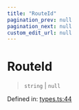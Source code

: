 ```yaml
---
title: "RouteId"
pagination_prev: null
pagination_next: null
custom_edit_url: null
---
```


# RouteId

> `string` \| `null`

Defined in:  [types.ts:44](https://github.com/bevm0/trpc-svelte-toolbox/blob/e436d4e/packages/trpc-sveltekit/src/types.ts#L44)
